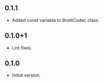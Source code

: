 ## 0.1.1

- Added const variable to BrotliCodec class.

## 0.1.0+1

- Lint fixes.

## 0.1.0

- Initial version.
